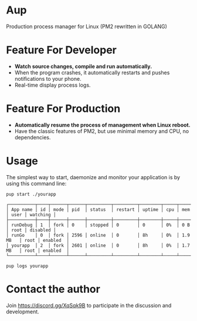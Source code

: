# Aup
Production process manager for Linux (PM2 rewritten in GOLANG)

# Feature For Developer

- **Watch source changes, compile and run automatically.**
- When the program crashes, it automatically restarts and pushes notifications to your phone.
- Real-time display process logs.

# Feature For Production
- **Automatically resume the process of management when Linux reboot.**
- Have the classic features of PM2, but use minimal memory and CPU, no dependencies.


# Usage
The simplest way to start, daemonize and monitor your application is by using this command line:

```
pup start ./yourapp

┌──────────┬────┬──────┬──────┬─────────┬─────────┬────────┬─────┬──────────┬──────┬──────────┐
│ App name │ id │ mode │ pid  │ status  │ restart │ uptime │ cpu │ mem      │ user │ watching │
├──────────┼────┼──────┼──────┼─────────┼─────────┼────────┼─────┼──────────┼──────┼──────────┤
│ runDebug │ 1  │ fork │ 0    │ stopped │ 0       │ 0      │ 0%  │ 0 B      │ root │ disabled │
│ runGo    │ 0  │ fork │ 2596 │ online  │ 0       │ 8h     │ 0%  │ 1.9 MB   │ root │ enabled  │
│ yourapp  │ 2  │ fork │ 2601 │ online  │ 0       │ 8h     │ 0%  │ 1.7 MB   │ root │ enabled  │
└──────────┴────┴──────┴──────┴─────────┴─────────┴────────┴─────┴──────────┴──────┴──────────┘

pup logs yourapp
```

# Contact the author

Join https://discord.gg/XqSqk9B
to participate in the discussion and development.
